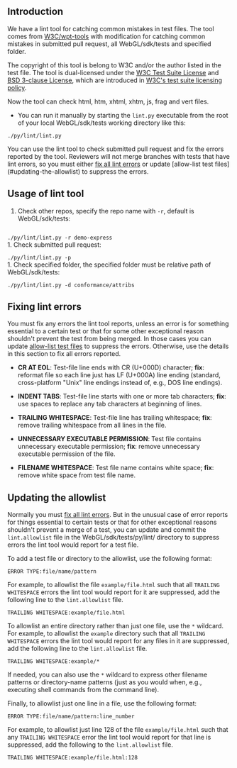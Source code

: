 ## Introduction

We have a lint tool for catching common mistakes in test files. The tool comes from
[W3C/wpt-tools](https://github.com/w3c/wpt-tools/) with modification for catching
common mistakes in submitted pull request, all WebGL/sdk/tests and specified folder.

The copyright of this tool is belong to W3C and/or the author listed in the test
file. The tool is dual-licensed under the
[W3C Test Suite License](http://www.w3.org/Consortium/Legal/2008/04-testsuite-license)
and [BSD 3-clause License](http://www.w3.org/Consortium/Legal/2008/03-bsd-license),
which are introduced in
[W3C's test suite licensing policy](http://www.w3.org/Consortium/Legal/2008/04-testsuite-copyright).

Now the tool can check html, htm, xhtml, xhtm, js, frag and vert files.
- You can run it manually by starting the `lint.py` executable from the root of your local
WebGL/sdk/tests working directory like this:

```
./py/lint/lint.py
```

You can use the lint tool to check submitted pull request and fix the errors reported by the tool.
Reviewers will not merge branches with tests that have lint errors, so you must either
[fix all lint errors](#fixing-lint-errors) or update
[allow-list test files] (#updating-the-allowlist) to suppress the errors.

## Usage of lint tool

1. Check other repos, specify the repo name with `-r`, default
is WebGL/sdk/tests:</br>
<code>
./py/lint/lint.py -r demo-express
</code>
1. Check submitted pull request:</br>
<code>
./py/lint/lint.py -p
</code>
1. Check specified folder, the specified folder must be relative path of
WebGL/sdk/tests:</br>
<code>
./py/lint/lint.py -d conformance/attribs
</code>

## Fixing lint errors

You must fix any errors the lint tool reports, unless an error is for
something essential to a certain test or that for some other exceptional
reason shouldn't prevent the test from being merged. In those cases you can
update [allow-list test files](#updating-the-allowlist) to suppress the errors.
Otherwise, use the details in this section to fix all errors reported.

* **CR AT EOL**: Test-file line ends with CR (U+000D) character; **fix**:
  reformat file so each line just has LF (U+000A) line ending (standard,
  cross-platform "Unix" line endings instead of, e.g., DOS line endings).

* **INDENT TABS**: Test-file line starts with one or more tab characters;
  **fix**: use spaces to replace any tab characters at beginning of lines.

* **TRAILING WHITESPACE**: Test-file line has trailing whitespace; **fix**:
  remove trailing whitespace from all lines in the file.

* **UNNECESSARY EXECUTABLE PERMISSION**: Test file contains unnecessary executable permission; **fix**:
  remove unnecessary executable permission of the file.

* **FILENAME WHITESPACE**: Test file name contains white space; **fix**:
  remove white space from test file name.

## Updating the allowlist

Normally you must [fix all lint errors](#fixing-lint-errors). But in the
unusual case of error reports for things essential to certain tests or that
for other exceptional reasons shouldn't prevent a merge of a test, you can
update and commit the `lint.allowlist` file in the WebGL/sdk/tests/py/lint/
directory to suppress errors the lint tool would report for a test file.

To add a test file or directory to the allowlist, use the following format:

```
ERROR TYPE:file/name/pattern
```

For example, to allowlist the file `example/file.html` such that all
`TRAILING WHITESPACE` errors the lint tool would report for it are
suppressed, add the following line to the `lint.allowlist` file.

```
TRAILING WHITESPACE:example/file.html
```

To allowlist an entire directory rather than just one file, use the `*`
wildcard. For example, to allowlist the `example` directory such that all
`TRAILING WHITESPACE` errors the lint tool would report for any files in it
are suppressed, add the following line to the `lint.allowlist` file.

```
TRAILING WHITESPACE:example/*
```

If needed, you can also use the `*` wildcard to express other filename
patterns or directory-name patterns (just as you would when, e.g.,
executing shell commands from the command line).

Finally, to allowlist just one line in a file, use the following format:

```
ERROR TYPE:file/name/pattern:line_number
```

For example, to allowlist just line 128 of the file `example/file.html`
such that any `TRAILING WHITESPACE` error the lint tool would report for
that line is suppressed, add the following to the `lint.allowlist` file.

```
TRAILING WHITESPACE:example/file.html:128
```
